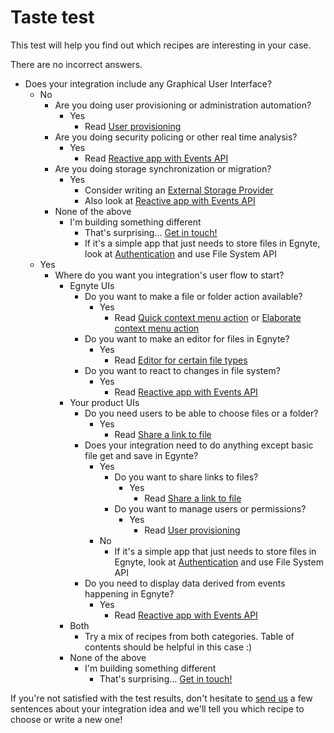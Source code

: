 # Taste test

This test will help you find out which recipes are interesting in your case.

There are no incorrect answers.

- Does your integration include any Graphical User Interface?
  - No
    - Are you doing user provisioning or administration automation?
      - Yes
        - Read [User provisioning](user-provisioning.md)
    - Are you doing security policing or other real time analysis?
      - Yes
        - Read [Reactive app with Events API](events-app.md)
    - Are you doing storage synchronization or migration?
      - Yes
        - Consider writing an [External Storage Provider](external-storage.md)
        - Also look at [Reactive app with Events API](events-app.md)
    - None of the above
      - I'm building something different
        - That's surprising... [Get in touch!](contact.md)
        - If it's a simple app that just needs to store files in Egnyte, look at [Authentication](auth.md) and use File System API
  - Yes
    - Where do you want you integration's user flow to start?
      - Egnyte UIs
        - Do you want to make a file or folder action available?
          - Yes
            - Read [Quick context menu action](context-menu.md) or [Elaborate context menu action](elaborate-uint.md)
        - Do you want to make an editor for files in Egnyte?
          - Yes
            - Read [Editor for certain file types](editor.md)
        - Do you want to react to changes in file system?
          - Yes
            - Read [Reactive app with Events API](events-app.md)
      - Your product UIs
        - Do you need users to be able to choose files or a folder?
          - Yes
            - Read [Share a link to file](share-link.md)
        - Does your integration need to do anything except basic file get and save in Egynte?
          - Yes
            - Do you want to share links to files?
              - Yes
                - Read [Share a link to file](share-link.md)
            - Do you want to manage users or permissions?
              - Yes
                - Read [User provisioning](user-provisioning.md)
          - No
            - If it's a simple app that just needs to store files in Egnyte, look at [Authentication](auth.md) and use File System API
        - Do you need to display data derived from events happening in Egnyte?
          - Yes
            - Read [Reactive app with Events API](events-app.md)
      - Both
        - Try a mix of recipes from both categories. Table of contents should be helpful in this case :)
      - None of the above
        - I'm building something different
          - That's surprising... [Get in touch!](contact.md)


If you're not satisfied with the test results, don't hesitate to [send us](contact.md) a few sentences about your integration idea and we'll tell you which recipe to choose or write a new one!
